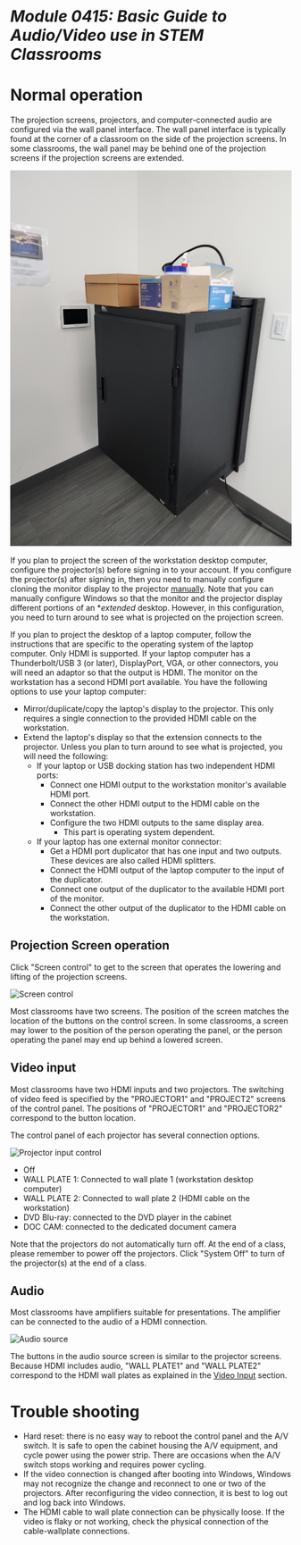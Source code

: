 # _Module 0415: Basic Guide to Audio/Video use in STEM Classrooms_

# Normal operation

The projection screens, projectors, and computer-connected audio are configured via the wall panel interface. The wall panel interface is typically found at the corner of a classroom on the side of the projection screens. In some classrooms, the wall panel may be behind one of the projection screens if the projection screens are extended.

![Panel and cabinet](panelAndCabinet.png)

If you plan to project the screen of the workstation desktop computer, configure the projector(s) before signing in to your account. If you configure the projector(s) after signing in, then you need to manually configure cloning the monitor display to the projector [manually](https://support.microsoft.com/en-us/windows/connect-to-a-projector-or-pc-7e170c39-58dc-c866-7d55-be2372632892). Note that you can manually configure Windows so that the monitor and the projector display different portions of an **extended* desktop. However, in this configuration, you need to turn around to see what is projected on the projection screen.

If you plan to project the desktop of a laptop computer, follow the instructions that are specific to the operating system of the laptop computer. Only HDMI is supported. If your laptop computer has a Thunderbolt/USB 3 (or later), DisplayPort, VGA, or other connectors, you will need an adaptor so that the output is HDMI. The monitor on the workstation has a second HDMI port available. You have the following options to use your laptop computer:

* Mirror/duplicate/copy the laptop's display to the projector. This only requires a single connection to the provided HDMI cable on the workstation.
* Extend the laptop's display so that the extension connects to the projector. Unless you plan to turn around to see what is projected, you will need the following:
  * If your laptop or USB docking station has two independent HDMI ports:
    * Connect one HDMI output to the workstation monitor's available HDMI port.
    * Connect the other HDMI output to the HDMI cable on the workstation.
    * Configure the two HDMI outputs to the same display area.
      * This part is operating system dependent.
  * If your laptop has one external monitor connector:
    * Get a HDMI port duplicator that has one input and two outputs. These devices are also called HDMI splitters.
    * Connect the HDMI output of the laptop computer to the input of the duplicator.
    * Connect one output of the duplicator to the available HDMI port of the monitor.
    * Connect the other output of the duplicator to the HDMI cable on the workstation.

## Projection Screen operation

Click "Screen control" to get to the screen that operates the lowering and lifting of the projection screens.

![Screen control](screenControl.png)

Most classrooms have two screens. The position of the screen matches the location of the buttons on the control screen. In some classrooms, a screen may lower to the position of the person operating the panel, or the person operating the panel may end up behind a lowered screen.


## Video input

Most classrooms have two HDMI inputs and two projectors. The switching of video feed is specified by the "PROJECTOR1" and "PROJECT2" screens of the control panel. The positions of "PROJECTOR1" and "PROJECTOR2" correspond to the button location.

The control panel of each projector has several connection options.

![Projector input control](projector.jpg)

* Off
* WALL PLATE 1: Connected to wall plate 1 (workstation desktop computer)
* WALL PLATE 2: Connected to wall plate 2 (HDMI cable on the workstation)
* DVD Blu-ray: connected to the DVD player in the cabinet
* DOC CAM: connected to the dedicated document camera

Note that the projectors do not automatically turn off. At the end of a class, please remember to power off the projectors. Click "System Off" to turn of the projector(s) at the end of a class.

## Audio

Most classrooms have amplifiers suitable for presentations. The amplifier can be connected to the audio of a HDMI connection.

![Audio source](audioSource.jpg)

The buttons in the audio source screen is similar to the projector screens. Because HDMI includes audio, "WALL PLATE1" and "WALL PLATE2" correspond to the HDMI wall plates as explained in the [Video Input](#Video-input) section. 

# Trouble shooting

* Hard reset: there is no easy way to reboot the control panel and the A/V switch. It is safe to open the cabinet housing the A/V equipment, and cycle power using the power strip. There are occasions when the A/V switch stops working and requires power cycling.
* If the video connection is changed after booting into Windows, Windows may not recognize the change and reconnect to one or two of the projectors. After reconfiguring the video connection, it is best to log out and log back into Windows.
* The HDMI cable to wall plate connection can be physically loose. If the video is flaky or not working, check the physical connection of the cable-wallplate connections.
